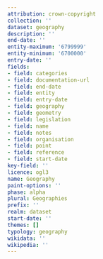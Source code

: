 ```yaml
---
attribution: crown-copyright
collection: ''
dataset: geography
description: ''
end-date: ''
entity-maximum: '6799999'
entity-minimum: '6700000'
entry-date: ''
fields:
- field: categories
- field: documentation-url
- field: end-date
- field: entity
- field: entry-date
- field: geography
- field: geometry
- field: legislation
- field: name
- field: notes
- field: organisation
- field: point
- field: reference
- field: start-date
key-field: ''
licence: ogl3
name: Geography
paint-options: ''
phase: alpha
plural: Geographies
prefix: ''
realm: dataset
start-date: ''
themes: []
typology: geography
wikidata: ''
wikipedia: ''
---
```

